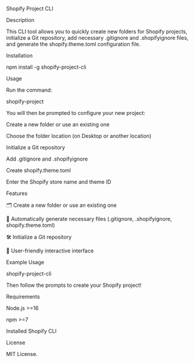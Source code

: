 Shopify Project CLI

Description

This CLI tool allows you to quickly create new folders for Shopify projects, initialize a Git repository, add necessary .gitignore and .shopifyignore files, and generate the shopify.theme.toml configuration file.

Installation

npm install -g shopify-project-cli

Usage

Run the command:

shopify-project

You will then be prompted to configure your new project:

Create a new folder or use an existing one

Choose the folder location (on Desktop or another location)

Initialize a Git repository

Add .gitignore and .shopifyignore

Create shopify.theme.toml

Enter the Shopify store name and theme ID

Features

🗂 Create a new folder or use an existing one

📂 Automatically generate necessary files (.gitignore, .shopifyignore, shopify.theme.toml)

🛠 Initialize a Git repository

🚀 User-friendly interactive interface

Example Usage

shopify-project-cli

Then follow the prompts to create your Shopify project!

Requirements

Node.js >=16

npm >=7

Installed Shopify CLI

License

MIT License.

